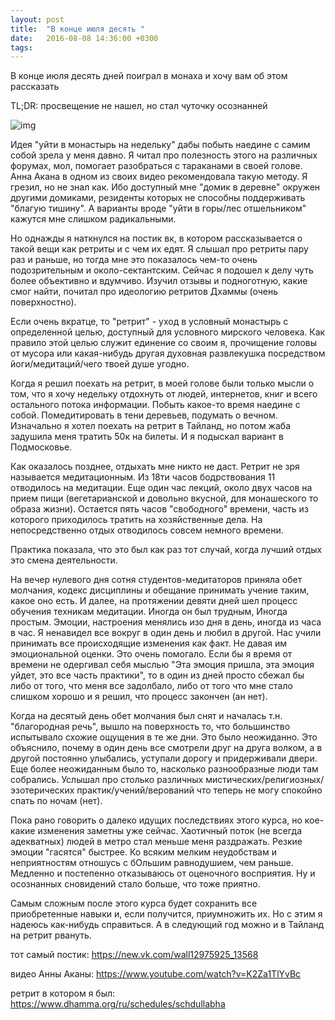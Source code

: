 ```yaml
---
layout: post
title:  "В конце июля десять "
date:   2016-08-08 14:36:00 +0300
tags:   
---
```


В конце июля десять дней поиграл в монаха и хочу вам об этом рассказать 

TL;DR: просвещение не нашел, но стал чуточку осознанней 

![img](https://pp.userapi.com/c637430/v637430165/597b/kfkEAmp8s0o.jpg)

<!--excerpt-->

 Идея "уйти в монастырь на недельку" дабы побыть наедине с самим собой зрела у меня давно. Я читал про полезность этого на различных форумах, мол, помогает разобраться с тараканами в своей голове. Анна Акана в одном из своих видео рекомендовала такую методу. Я грезил, но не знал как. Ибо доступный мне "домик в деревне" окружен другими домиками, резиденты которых не способны поддерживать "благую тишину". А варианты вроде "уйти в горы/лес отшельником" кажутся мне слишком радикальными. 

 Но однажды я наткнулся на постик вк, в котором рассказывается о такой вещи как ретриты и с чем их едят. Я слышал про ретриты пару раз и раньше, но тогда мне это показалось чем-то очень подозрительным и около-сектантским. Сейчас я подошел к делу чуть более объективно и вдумчиво. Изучил отзывы и подноготную, какие смог найти, почитал про идеологию ретритов Дхаммы (очень поверхностно). 

 Если очень вкратце, то "ретрит" - уход в условный монастырь с определенной целью, доступный для условного мирского человека. Как правило этой целью служит единение со своим я, прочищение головы от мусора или какая-нибудь другая духовная развлекушка посредством йоги/медитаций/чего твоей душе угодно. 

 Когда я решил поехать на ретрит, в моей голове были только мысли о том, что я хочу недельку отдохнуть от людей, интернетов, книг и всего остального потока информации. Побыть какое-то время наедине с собой. Помедитировать в тени деревьев, подумать о вечном. Изначально я хотел поехать на ретрит в Тайланд, но потом жаба задушила меня тратить 50к на билеты. И я подыскал вариант в Подмосковье. 

 Как оказалось позднее, отдыхать мне никто не даст. Ретрит не зря называется медитационным. Из 18ти часов бодрствования 11 отводилось на медитации. Еще один час лекций, около двух часов на прием пищи (вегетарианской и довольно вкусной, для монашеского то образа жизни). Остается пять часов "свободного" времени, часть из которого приходилось тратить на хозяйственные дела. На непосредственно отдых отводилось совсем немного времени. 

 Практика показала, что это был как раз тот случай, когда лучший отдых это смена деятельности. 

 На вечер нулевого дня сотня студентов-медитаторов приняла обет молчания, кодекс дисциплины и обещание принимать учение таким, какое оно есть. И далее, на протяжении девяти дней шел процесс обучения техникам медитации. Иногда он был трудным, Иногда простым. Эмоции, настроения менялись изо дня в день, иногда из часа в час. Я ненавидел все вокруг в один день и любил в другой. Нас учили принимать все происходящие изменения как факт. Не давая им эмоциональной оценки. Это очень помогало. Если бы я время от времени не одергивал себя мыслью "Эта эмоция пришла, эта эмоция уйдет, это все часть практики", то в один из дней просто сбежал бы либо от того, что меня все задолбало, либо от того что мне стало слишком хорошо и я решил, что процесс закончен (ан нет). 

 Когда на десятый день обет молчания был снят и началась т.н. "благородная речь", вышло на поверхность то, что большинство испытывало схожие ощущения в те же дни. Это было неожиданно. Это объяснило, почему в один день все смотрели друг на друга волком, а в другой постоянно улыбались, уступали дорогу и придерживали двери. Еще более неожиданным было то, насколько разнообразные люди там собрались. Услышал про столько различных мистических/религиозных/эзотерических практик/учений/верований что теперь не могу спокойно спать по ночам (нет). 

 Пока рано говорить о далеко идущих последствиях этого курса, но кое-какие изменения заметны уже сейчас. Хаотичный поток (не всегда адекватных) людей в метро стал меньше меня раздражать. Резкие эмоции "гасятся" быстрее. Ко всяким мелким неудобствам и неприятностям отношусь с бОльшим равнодушием, чем раньше. Медленно и постепенно отказываюсь от оценочного восприятия. Ну и осознанных сновидений стало больше, что тоже приятно. 

 Самым сложным после этого курса будет сохранить все приобретенные навыки и, если получится, приумножить их. Но с этим я надеюсь как-нибудь справиться. А в следующий год можно и в Тайланд на ретрит рвануть. 

 тот самый постик: https://new.vk.com/wall12975925_13568 

 видео Анны Аканы: https://www.youtube.com/watch?v=K2Za1TlYvBc 

 ретрит в котором я был: https://www.dhamma.org/ru/schedules/schdullabha
